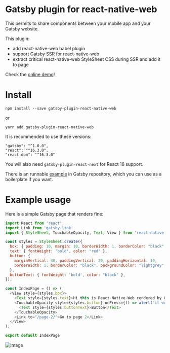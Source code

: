 Gatsby plugin for react-native-web
===================================


This permits to share components between your mobile app and your Gatsby website.

This plugin:
- add react-native-web babel plugin
- support Gatsby SSR for react-native-web
- extract critical react-native-web StyleSheet CSS during SSR and add it to page


Check the [online demo](https://gatsby-rnw.now.sh/)!



# Install

`npm install --save gatsby-plugin-react-native-web`

or 

`yarn add gatsby-plugin-react-native-web`


It is recommended to use these versions:

```
"gatsby": "^1.0.0",
"react": "^16.3.0",
"react-dom": "^16.3.0"
```

You will also need `gatsby-plugin-react-next` for React 16 support.

There is an runnable [example](https://github.com/gatsbyjs/gatsby/tree/master/examples/using-react-native-web) in Gatsby repository, which you can use as a boilerplate if you want.

# Example usage

Here is a simple Gatsby page that renders fine:

```js 
import React from 'react'
import Link from 'gatsby-link'
import { StyleSheet, TouchableOpacity, Text, View } from 'react-native';

const styles = StyleSheet.create({
  box: { padding: 10, margin: 10, borderWidth: 1, borderColor: "black" },
  text: { fontWeight: 'bold', color: "red" },
  button: {
    marginVertical: 40, paddingVertical: 20, paddingHorizontal: 10,
    borderWidth: 1, borderColor: "black", backgroundColor: "lightgrey", alignItems: "center"
  },
  buttonText: { fontWeight: 'bold', color: "black" },
});

const IndexPage = () => (
  <View style={styles.box}>
    <Text style={styles.text}>Hi this is React-Native-Web rendered by Gatsby</Text>
    <TouchableOpacity style={styles.button} onPress={() => alert("it works")}>
      <Text style={styles.buttonText}>Button</Text>
    </TouchableOpacity>
    <Link to="/page-2/">Go to page 2</Link>
  </View>
);

export default IndexPage
```


![image](https://camo.githubusercontent.com/58ec39b3966cdefb241b90fb4643ad8aa7b971b2/68747470733a2f2f7062732e7477696d672e636f6d2f6d656469612f445844575f715058304149534148532e6a70673a6c61726765)


